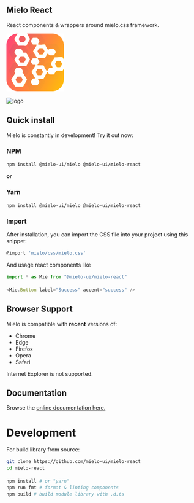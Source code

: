## Mielo React
React components & wrappers around mielo.css framework.

![logo](https://raw.githubusercontent.com/mielo-ui/mielo.css/main/logo.png)

![logo](https://raw.githubusercontent.com/mielo-ui/mielo.css/main/media/preview.webp)

## Quick install

Mielo is constantly in development! Try it out now:

### NPM

```sh
npm install @mielo-ui/mielo @mielo-ui/mielo-react
```

**or**

### Yarn

```sh
npm install @mielo-ui/mielo @mielo-ui/mielo-react
```

### Import

After installation, you can import the CSS file into your project using this snippet:

```sh
@import 'mielo/css/mielo.css'
```

And usage react components like

``` typescript
import * as Mie from "@mielo-ui/mielo-react"

<Mie.Button label="Success" accent="success" />
```

## Browser Support

Mielo is compatible with **recent** versions of:

- Chrome
- Edge
- Firefox
- Opera
- Safari

Internet Explorer is not supported.

## Documentation
Browse the [online documentation here.](https://mielo-ui.github.io/)

# Development
For build library from source:

``` sh
git clone https://github.com/mielo-ui/mielo-react
cd mielo-react

npm install # or "yarn"
npm run fmt # format & linting components
npm build # build module library with .d.ts
```